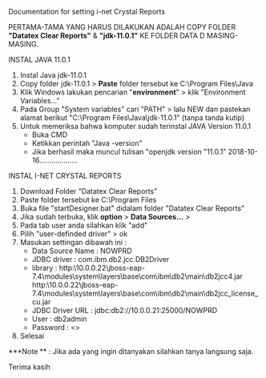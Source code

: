 Documentation for setting i-net Crystal Reports

PERTAMA-TAMA YANG HARUS DILAKUKAN ADALAH COPY FOLDER **"Datatex Clear Reports"** & **"jdk-11.0.1"** KE FOLDER DATA D MASING-MASING.

INSTAL JAVA 11.0.1
1. Instal Java jdk-11.0.1
2. Copy folder jdk-11.0.1 > **Paste** folder tersebut ke C:\Program Files\Java
3. Klik Windows lakukan pencarian "**environment**" > klik "Environment Variables..."
4. Pada Group "System variables" cari "PATH" > lalu NEW dan pastekan alamat berikut "C:\Program Files\Java\jdk-11.0.1" (tanpa tanda kutip)
5. Untuk memeriksa bahwa komputer sudah terinstal JAVA Version 11.0.1
    - Buka CMD
    - Ketikkan perintah "Java -version"
    - Jika berhasil maka muncul tulisan "openjdk version "11.0.1" 2018-10-16...................

INSTAL I-NET CRYSTAL REPORTS
1. Download Folder "Datatex Clear Reports"
2. Paste folder tersebut ke C:\Program Files
3. Buka file "startDesigner.bat" didalam folder "Datatex Clear Reports"
4. Jika sudah terbuka, klik **option** > **Data Sources...** >
5. Pada tab user anda silahkan klik "add"
6. Pilih "user-definded driver" > ok
7. Masukan settingan dibawah ini :
     - Data Source Name : NOWPRD
     - JDBC driver : com.ibm.db2.jcc.DB2Driver
     - library : http:\\10.0.0.22\jboss-eap-7.4\modules\system\layers\base\com\ibm\db2\main\db2jcc4.jar http:\\10.0.0.22\jboss-eap-7.4\modules\system\layers\base\com\ibm\db2\main\db2jcc_license_cu.jar
     - JDBC Driver URL : jdbc:db2://10.0.0.21:25000/NOWPRD
     - User : db2admin
     - Password : <<Jika sudah sampai step ini silahkan bertanya di group Programmer ITTI>>
8. Selesai

***Note ** : Jika ada yang ingin ditanyakan silahkan tanya langsung saja.

Terima kasih
